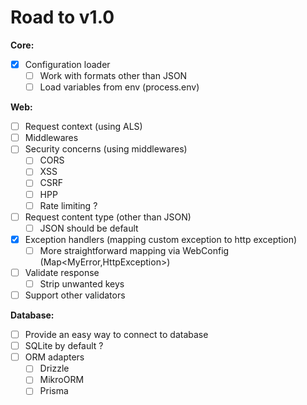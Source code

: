 # Road to v1.0

**Core:**
- [x] Configuration loader
    - [ ] Work with formats other than JSON
    - [ ] Load variables from env (process.env)

**Web:**
- [ ] Request context (using ALS)
- [ ] Middlewares
- [ ] Security concerns (using middlewares)
    - [ ] CORS
    - [ ] XSS
    - [ ] CSRF
    - [ ] HPP
    - [ ] Rate limiting ?
- [ ] Request content type (other than JSON)
    - [ ] JSON should be default
- [x] Exception handlers (mapping custom exception to http exception)
    - [ ] More straightforward mapping via WebConfig (Map<MyError,HttpException>)
- [ ] Validate response
    - [ ] Strip unwanted keys
- [ ] Support other validators

**Database:**
- [ ] Provide an easy way to connect to database
- [ ] SQLite by default ?
- [ ] ORM adapters
    - [ ] Drizzle
    - [ ] MikroORM
    - [ ] Prisma